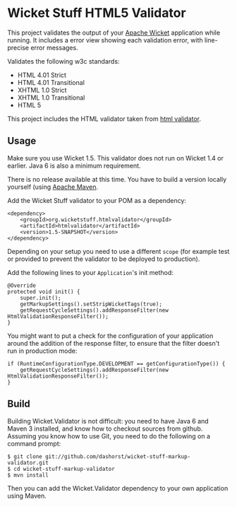 Wicket Stuff HTML5 Validator
============================

This project validates the output of your [Apache Wicket](http://wicket.apache.org)
application while running. It includes a error view showing each validation error,
with line-precise error messages.

Validates the following w3c standards:

 * HTML 4.01 Strict
 * HTML 4.01 Transitional
 * XHTML 1.0 Strict
 * XHTML 1.0 Transitional
 * HTML 5

This project includes the HTML validator taken from [html
validator](http://validator.nu).

Usage
-----

Make sure you use Wicket 1.5. This validator does not run on Wicket 1.4 or 
earlier. Java 6 is also a minimum requirement.

There is no release available at this time. You have to build a version locally yourself (using [Apache Maven](http://maven.apache.org).

Add the Wicket Stuff validator to your POM as a dependency:

    <dependency>
        <groupId>org.wicketstuff.htmlvalidator</groupId>
        <artifactId>htmlvalidator</artifactId>
        <version>1.5-SNAPSHOT</version>
    </dependency>

Depending on your setup you need to use a different `scope` (for example test
or provided to prevent the validator to be deployed to production).

Add the following lines to your `Application`'s init method:

    @Override
    protected void init() {
        super.init();
        getMarkupSettings().setStripWicketTags(true);
        getRequestCycleSettings().addResponseFilter(new HtmlValidationResponseFilter());
    }

You might want to put a check for the configuration of your application 
around the addition of the response filter, to ensure that the filter doesn't run
in production mode:

    if (RuntimeConfigurationType.DEVELOPMENT == getConfigurationType()) {
        getRequestCycleSettings().addResponseFilter(new HtmlValidationResponseFilter());
    }

Build
-----

Building Wicket.Validator is not difficult: you need to have Java 6 and Maven 3 installed, 
and know how to checkout sources from github. Assuming you know how to use Git, you need 
to do the following on a command prompt:

    $ git clone git://github.com/dashorst/wicket-stuff-markup-validator.git
    $ cd wicket-stuff-markup-validator
    $ mvn install

Then you can add the Wicket.Validator dependency to your own application using Maven.

